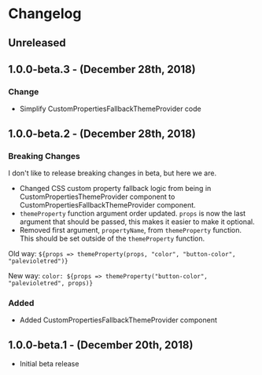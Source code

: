 Changelog
=========

Unreleased
----------

1.0.0-beta.3 - (December 28th, 2018)
------------------------------------
### Change
* Simplify CustomPropertiesFallbackThemeProvider code

1.0.0-beta.2 - (December 28th, 2018)
------------------------------------
### Breaking Changes
I don't like to release breaking changes in beta, but here we are.

* Changed CSS custom property fallback logic from being in CustomPropertiesThemeProvider component to CustomPropertiesFallbackThemeProvider component.
* `themeProperty` function argument order updated. `props` is now the last argument that should be passed, this makes it easier to make it optional.
* Removed first argument, `propertyName`, from `themeProperty` function. This should be set outside of the `themeProperty` function.

Old way:
`${props => themeProperty(props, "color", "button-color", "palevioletred")}`

New way:
`color: ${props => themeProperty("button-color", "palevioletred", props)}`

### Added
* Added CustomPropertiesFallbackThemeProvider component

1.0.0-beta.1 - (December 20th, 2018)
------------------------------------
* Initial beta release